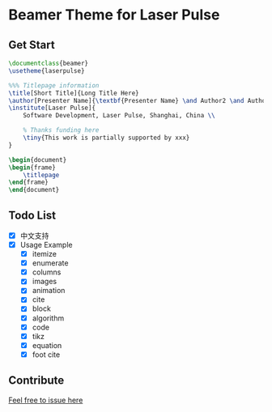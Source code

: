 # Beamer Theme for Laser Pulse

## Get Start
```latex
\documentclass{beamer}
\usetheme{laserpulse}

%%% Titlepage information
\title[Short Title]{Long Title Here}
\author[Presenter Name]{\textbf{Presenter Name} \and Author2 \and Author3}
\institute[Laser Pulse]{
    Software Development, Laser Pulse, Shanghai, China \\

    % Thanks funding here
    \tiny{This work is partially supported by xxx}
}

\begin{document}
\begin{frame}
    \titlepage
\end{frame}
\end{document}
```

## Todo List
- [x] 中文支持
- [x] Usage Example
    - [x] itemize
    - [x] enumerate
    - [x] columns
    - [x] images
    - [x] animation
    - [x] cite
    - [x] block
    - [x] algorithm
    - [x] code
    - [x] tikz
    - [x] equation
    - [x] foot cite

## Contribute
[Feel free to issue here](https://github.com/ggntju/beamer-theme-laserpulse/issues)